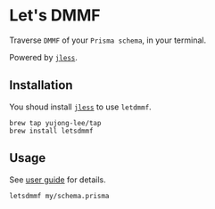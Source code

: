 # Let's DMMF
Traverse `DMMF` of your `Prisma schema`, in your terminal.

Powered by [`jless`](https://github.com/PaulJuliusMartinez/jless).

## Installation
You shoud install [`jless`](https://jless.io) to use `letdmmf`.

```shell
brew tap yujong-lee/tap
brew install letsdmmf
```

## Usage
See [user guide](https://jless.io/user-guide.html) for details.

```shell
letsdmmf my/schema.prisma
```